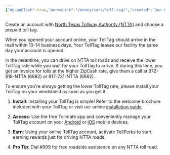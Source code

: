 ```yaml
---
{"dg-publish":true,"permalink":"/money/cars/toll-tag/","created":"Jun 07, 2023, 6:32 PM"}
---
```



Create an account with [North Texas Tollway Authority (NTTA)](https://ssptrips.ntta.org/#/) and choose a prepaid toll tag.

When you opened your account online, your TollTag should arrive in the mail within 10-14 business days. Your TollTag leaves our facility the same day your account is opened.

In the meantime, you can drive on NTTA toll roads and receive the lower TollTag rate while you wait for your TollTag to arrive. If during this time, you get an invoice for tolls at the higher ZipCash rate, give them a call at 972-818-NTTA (6882) or 817-731-NTTA (6882).

To ensure you're always getting the lower TollTag rate, please install your TollTag on your windshield as soon as you get it.

1. **Install**: Installing your TollTag is simple! Refer to the welcome brochure included with your TollTag or visit our online [installation guide](https://click.icptrack.com/icp/relay.php?r=122234529&msgid=155291&act=CEZO&c=1787764&pid=7129040&destination=https%3A%2F%2Fwww.ntta.org%2Fcustinfo%2Ftolltag%2FDocuments%2FHow_To_Install_TollTag.pdf&cf=22475&v=4f25ef3102243e73a4b7503d638bea3449470de78b86a2a3199f6b41244089ec).
	
2. **Access**: Use the free Tollmate app and conveniently manage your TollTag account on your [Android](https://click.icptrack.com/icp/relay.php?r=122234529&msgid=155291&act=CEZO&c=1787764&pid=7129040&destination=https%3A%2F%2Fplay.google.com%2Fstore%2Fapps%2Fdetails%3Fid%3Ditoll.com.ntta&cf=22475&v=9fd06857e954491824aae78648bb2194237b5530a495e9c707858704d8105700) or [iOS](https://click.icptrack.com/icp/relay.php?r=122234529&msgid=155291&act=CEZO&c=1787764&pid=7129040&destination=https%3A%2F%2Fapps.apple.com%2Fus%2Fapp%2Fntta-tollmate%2Fid640432720%3Fls%3D1&cf=22475&v=9b53a245b5cee6673ddc933df6cd625175361ef7101c428cb1dd1e001219946d) mobile devices.
	
3. **Earn**: Using your online TollTag account, activate [TollPerks](https://click.icptrack.com/icp/relay.php?r=122234529&msgid=155291&act=CEZO&c=1787764&pid=7129040&destination=https%3A%2F%2Ftollperks.com%2Factivate%2F&cf=22475&v=bcfcfed12e37ef12c430a1e134e91eeb115db957e063850de8a542bfc3bff3fc) to start earning rewards just for driving NTTA roads.
	
4. **Pro Tip**: Dial #999 for free roadside assistance on any NTTA toll road.